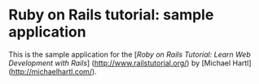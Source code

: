 # Ruby on Rails tutorial: sample application

This is the sample application for the 
[*Roby on Rails Tutorial: Learn Web Development with Rails*] (http://www.railstutorial.org/)
by [Michael Hartl] (http://michaelhartl.com/).